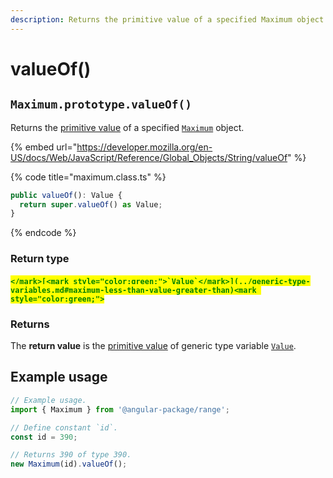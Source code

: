 ```yaml
---
description: Returns the primitive value of a specified Maximum object
---
```


# valueOf()

## `Maximum.prototype.valueOf()`

Returns the [primitive value](https://developer.mozilla.org/en-US/docs/Web/JavaScript/Reference/Global\_Objects/String/valueOf) of a specified [`Maximum`](broken-reference) object.

{% embed url="https://developer.mozilla.org/en-US/docs/Web/JavaScript/Reference/Global_Objects/String/valueOf" %}

{% code title="maximum.class.ts" %}
```typescript
public valueOf(): Value {
  return super.valueOf() as Value;
}
```
{% endcode %}

### Return type

#### <mark style="color:green;">``</mark>[<mark style="color:green;">`Value`</mark>](../generic-type-variables.md#maximum-less-than-value-greater-than)<mark style="color:green;">``</mark>

### Returns

The **return value** is the [primitive value](https://developer.mozilla.org/en-US/docs/Web/JavaScript/Reference/Global\_Objects/String/valueOf) of generic type variable [`Value`](../generic-type-variables.md#maximum-less-than-value-greater-than).

## Example usage

```typescript
// Example usage.
import { Maximum } from '@angular-package/range';

// Define constant `id`.
const id = 390;

// Returns 390 of type 390.
new Maximum(id).valueOf();
```

